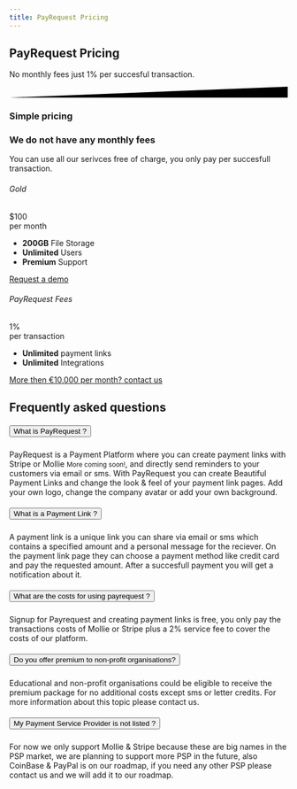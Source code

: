 ```yaml
---
title: PayRequest Pricing
---
```


<div class="position-relative">
    <!-- Hero for FREE version -->
    <section class="section section-lg section-shaped">
        <!-- Background circles -->
        <div class="shape shape-style-self shape-primary">
            <span class="span-150"></span>
            <span class="span-50"></span>
            <span class="span-50"></span>
            <span class="span-75"></span>
            <span class="span-100"></span>
            <span class="span-75"></span>
            <span class="span-50"></span>
            <span class="span-100"></span>
            <span class="span-50"></span>
            <span class="span-100"></span>
        </div>
        <div class="container shape-container d-flex align-items-center">
            <div class="col px-0">
                <div class="row align-items-center justify-content-center">
                    <div class="col-lg-6 text-center">

<div class="icon icon-shape bg-gradient-white shadow rounded-circle mb-3"><i class="fa fa-euro-sign text-info"></i></div>
                        
 <h1 class="text-white">PayRequest Pricing</h1>
                        <p class="lead text-white">
                            No monthly fees just 1% per succesful transaction.
                        </p>
                        
 </div>
                </div>
            </div>
        </div>
        <!-- SVG separator -->
        <div class="separator separator-bottom separator-skew zindex-100">
            <svg x="0" y="0" viewBox="0 0 2560 100" preserveAspectRatio="none" version="1.1" xmlns="http://www.w3.org/2000/svg">
                <polygon class="fill-white" points="2560 0 2560 100 0 100"></polygon>
            </svg>
        </div>
    </section>
</div>





<section class="pricing-5" id="pricing-6" style="background-image: url('./assets/img/kit/pro/ill/bg_pricing5.svg');">
        <div class="container pt-5">

  <div class="row">
            <div class="col-lg-8 mx-auto text-center my-5">
              <h3 class="display-3">Simple pricing</h3>
            </div>
          </div>

 <div class="row">
            <div class="col-md-4 d-flex justify-content-center flex-column">
              <h3 class="display-3 mt-3">We do not have any monthly fees</h3>
              
   <p class="lead mt-0">You can use all our serivces free of charge, you only pay per succesfull transaction.</p>
            </div>
   <div class="col-lg-7 col-md-8 ml-auto mr-auto">
              <div class="tab-content tab-space">
                <div class="tab-pane" id="personal">
                  <div class="row">
                    <div class="col-md-6">
                      <div class="card card-pricing bg-white border-0 text-center mb-4">
                        <div class="card-header bg-transparent">
                          <h6 class="text-uppercase ls-1 py-3 mb-0">Gold</h6>
                        </div>
                        <div class="card-body">
                          <div class="display-2">$100</div>
                          <span>per month</span>
                          <ul class="list-unstyled my-4">
                            <li class="align-items-center">
                              <b class="text-primary">200GB</b> <span>File Storage</span>
                            </li>
                            <li class="align-items-center">
                              <b class="text-primary">Unlimited</b> <span>Users</span>
                            </li>
                            <li class="align-items-center">
                              <b class="text-primary">Premium</b> <span>Support</span>
                            </li>
                          </ul>
                        </div>
                        <div class="card-footer bg-transparent">
                          <a href="#!">Request a demo</a>
                        </div>
                      </div>
                    </div>
                  
  </div>
</div>
  <div class="tab-pane active" id="commercial">
                  <div class="row">
                    <div class="col-md-8">
                      <div class="card card-pricing bg-white border-0 text-center mb-4">
                        <div class="card-header bg-transparent">
                          <h6 class="text-uppercase ls-1 py-3 mb-0">PayRequest Fees</h6>
                        </div>
                        <div class="card-body">
                          <div class="display-2">1%</div>
                          <span>per transaction</span>
                          <ul class="list-unstyled my-4">
                            <li class="align-items-center">
                              <b class="text-primary">Unlimited</b> <span>payment links</span>
                            </li>
                            <li class="align-items-center">
                              <b class="text-primary">Unlimited</b> <span> Integrations </span>
                            </li>
                            
  </ul>
                        </div>
                        <div class="card-footer bg-transparent">
                          <a href="https://payrequest.io/about">More then €10,000 per month? contact us</a>
                        </div>
                      </div>
                    </div>
                    
 </div>
                </div>
              </div>
            </div>
          </div>
        </div>
 </section>



<div class="accordion-1">
    <div class="container">
        <div class="row">
            <div class="col-md-6 mx-auto text-center">
                <h2 class="title mb-3 mt-5">Frequently asked questions</h2>
            </div>
        </div>
        <div class="row">
            <div class="col-md-12 ml-auto">
                <div class="accordion" id="accordionExample">
                    <div class="card">
                        <div class="card-header" id="headingOne">
                            <h5 class="mb-0">
                                <button class="btn btn-link w-100 text-primary text-left" type="button" data-toggle="collapse" data-target="#collapseOne" aria-expanded="true" aria-controls="collapseOne">
                                    What is PayRequest ?
                                    <i class="ni ni-bold-down float-right pt-1"></i>
                                </button>
                            </h5>
                        </div>
                        <div id="collapseOne" class="collapse show" aria-labelledby="headingOne" data-parent="#accordionExample" style="">
                            <div class="card-body opacity-8">
                                
   PayRequest is a Payment Platform where you can create payment links with Stripe or Mollie <small>More coming soon!</small>, and directly send reminders to your customers via email or sms.
   With PayRequest you can create Beautiful Payment Links and change the look & feel of your payment link pages. Add your own logo, change the company avatar or add your own background.                      
  </div>
                        </div>
                    </div>
                    <div class="card">
                        <div class="card-header" id="headingTwo">
                            <h5 class="mb-0">
                                <button class="btn btn-link w-100 text-primary text-left collapsed" type="button" data-toggle="collapse" data-target="#collapseTwo" aria-expanded="false" aria-controls="collapseTwo">
                                    What is a Payment Link ?
                                    <i class="ni ni-bold-down float-right pt-1"></i>
                                </button>
                            </h5>
                        </div>
                        <div id="collapseTwo" class="collapse" aria-labelledby="headingTwo" data-parent="#accordionExample">
                            <div class="card-body opacity-8">
                                A payment link is a unique link you can share via email or sms which contains a specified amount and a personal message for the reciever. On the payment link page they can choose a payment method like credit card and pay the requested amount. After a succesfull payment you will get a notification about it.
                            </div>
                        </div>
                    </div>
                    <div class="card">
                        <div class="card-header" id="headingThree">
                            <h5 class="mb-0">
                                <button class="btn btn-link w-100 text-primary text-left collapsed" type="button" data-toggle="collapse" data-target="#collapseThree" aria-expanded="false" aria-controls="collapseThree">
                                    What are the costs for using payrequest ?
                                    <i class="ni ni-bold-down float-right pt-1"></i>
                                </button>
                            </h5>
                        </div>
                        <div id="collapseThree" class="collapse" aria-labelledby="headingThree" data-parent="#accordionExample">
                            <div class="card-body opacity-8">
                                Signup for Payrequest and creating payment links is free, you only pay the transactions costs of Mollie or Stripe plus a 2% service fee to cover the costs of our platform.
                            </div>
                        </div>
                    </div>
                    <div class="card">
                        <div class="card-header" id="headingFive">
                            <h5 class="mb-0">
                                <button class="btn btn-link w-100 text-primary text-left collapsed" type="button"
                                        data-toggle="collapse" data-target="#collapseFive" aria-expanded="false"
                                        aria-controls="collapseFive">
                                    Do you offer premium to non-profit organisations?
                                    <i class="ni ni-bold-down float-right pt-1"></i>
                                </button>
                            </h5>
                        </div>
                        <div id="collapseFive" class="collapse" aria-labelledby="headingFive" data-parent="#accordionExample">
                            <div class="card-body opacity-8">
                                Educational and non-profit organisations could be eligible to receive the premium package for no additional costs except sms or letter credits.
                                For more information about this topic please contact us.
                            </div>
                        </div>
                    </div>
                    <div class="card">
                        <div class="card-header" id="headingFour">
                            <h5 class="mb-0">
                                <button class="btn btn-link w-100 text-primary text-left" type="button" data-toggle="collapse" data-target="#collapseFour" aria-controls="collapseFour">
                                    My Payment Service Provider is not listed ?
                                    <i class="ni ni-bold-down float-right pt-1"></i>
                                </button>
                            </h5>
                        </div>
                        <div id="collapseFour" class="collapse" aria-labelledby="headingFour" data-parent="#accordionExample">
                            <div class="card-body opacity-8">
                                For now we only support Mollie &amp; Stripe because these are big names in the PSP market, we are planning to support more PSP in the future, also CoinBase & PayPal is on our roadmap, if you need any other PSP please contact us and we will add it to our roadmap.
                            </div>
                        </div>
                    </div>
                
 </div>
            </div>
        </div>
    </div>
</div>

